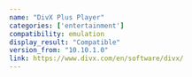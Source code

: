 ```yaml
---
name: "DivX Plus Player"
categories: ['entertainment']
compatibility: emulation
display_result: "Compatible"
version_from: "10.10.1.0"
link: https://www.divx.com/en/software/divx/
---
```


